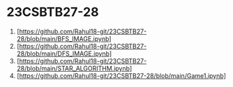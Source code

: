 # 23CSBTB27-28
1. [https://github.com/Rahul18-git/23CSBTB27-28/blob/main/BFS_IMAGE.ipynb]
2. [https://github.com/Rahul18-git/23CSBTB27-28/blob/main/DFS_IMAGE.ipynb]
3. [https://github.com/Rahul18-git/23CSBTB27-28/blob/main/STAR_ALGORITHM.ipynb]
4. [https://github.com/Rahul18-git/23CSBTB27-28/blob/main/Game1.ipynb]
